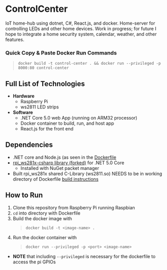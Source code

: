 # ControlCenter
IoT home-hub using dotnet, C#, React.js, and docker.
Home-server for controlling LEDs and other home devices. Work in progress; for future I hope to integrate a home security system, calendar, weather, and other features.

### Quick Copy & Paste Docker Run Commands
> `docker build -t control-center . && docker run --privileged -p 8000:80 control-center`

## Full List of Technologies
* **Hardware**
  * Raspberry Pi
  * ws2811 LED strips
* **Software**
  * .NET Core 5.0 web App (running on ARM32 processor)
  * Docker container to build, run, and host app
  * React.js for the front end 
## Dependencies
* .NET core and Node.js (as seen in the [Dockerfile](https://github.com/canadrian72/ControlCenter/blob/master/Dockerfile)
* [rpi_ws281x-csharp library (forked)](https://github.com/d8ahazard/rpi-ws281x-csharp/) for .NET 5.0 Core
  * Installed with NuGet packet manager
* Built rpi_ws281x shared C-Library (ws2811.so) NEEDS to be in working directory of Dockerfile [build instructions](https://github.com/d8ahazard/rpi-ws281x-csharp/tree/master/lib) 
## How to Run
1. Clone this repository from Raspberry Pi running Raspbian
2. `cd` into directory with Dockerfile
3. Build the docker image with
    > `docker build -t <image-name> .`
4. Run the docker container with
    > `docker run --privileged -p <port> <image-name>`
  * **NOTE** that including `--privileged` is necessary for the dockerfile to access the pi GPIOs

